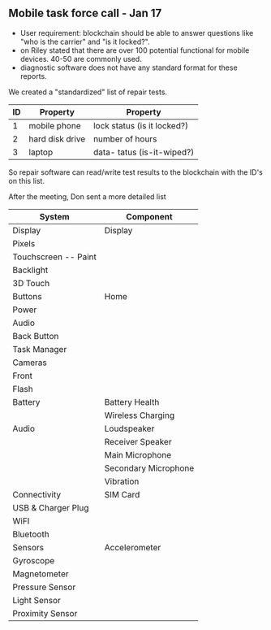 ## Mobile task force call - Jan 17

- User requirement:  blockchain should be able to answer questions like "who is the carrier" and "is it locked?".   
- on Riley stated that there are over 100 potential functional for mobile devices.  40-50 are commonly used. 
- diagnostic software does not have any standard format for these reports.

We created a "standardized" list of repair tests.   

ID | Property | Property
-- | ------------- | ---------
1 | mobile phone | lock status (is it locked?) 
2 | hard disk drive | number of hours 
3 | laptop | data- tatus (is-it-wiped?)


So repair software can read/write test results to the blockchain with the ID's on this list.

After the meeting, Don sent a more detailed list


System  | Component
------- | ---------   
Display | Display 
 | Pixels
 | Touchscreen -- Paint 
 | Backlight
 | 3D Touch
Buttons    | Home
   | Power
   | Audio
   | Back Button
   | Task Manager
   | Cameras	
   | Front
   | Flash
Battery | Battery Health 
    | Wireless Charging 
Audio| Loudspeaker 
    | Receiver Speaker 
    | Main Microphone 
    | Secondary Microphone
    | Vibration
Connectivity  | 	SIM Card
 | 	USB & Charger Plug
 | 	WiFI
 | 	Bluetooth
Sensors  | Accelerometer
 | Gyroscope
 | Magnetometer
 | Pressure Sensor
 | Light Sensor
 | Proximity Sensor



